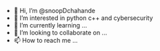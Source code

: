 - 👋 Hi, I’m @snoopDchahande
- 👀 I’m interested in python c++ and cybersecurity
- 🌱 I’m currently learning ...
- 💞️ I’m looking to collaborate on ...
- 📫 How to reach me ...

<!---
snoopDchahande/snoopDchahande is a ✨ special ✨ repository because its `README.md` (this file) appears on your GitHub profile.
You can click the Preview link to take a look at your changes.
--->
